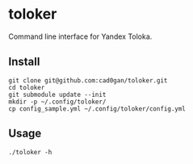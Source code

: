 # toloker
Command line interface for Yandex Toloka.

## Install
    git clone git@github.com:cad0gan/toloker.git
    cd toloker
    git submodule update --init
    mkdir -p ~/.config/toloker/
    cp config_sample.yml ~/.config/toloker/config.yml

## Usage
    ./toloker -h
